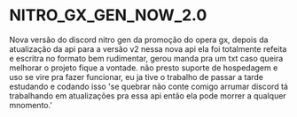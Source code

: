 # NITRO_GX_GEN_NOW_2.0
Nova versão do discord nitro gen da promoção do opera gx, depois da atualização da api para a versão v2
nessa nova api ela foi totalmente refeita e escritra no formato bem rudimentar, gerou manda pra um txt
caso queira melhorar o projeto fique a vontade.
não presto suporte de hospedagem e uso se vire pra fazer funcionar, eu ja tive o trabalho de passar a tarde estudando e codando isso
'se quebrar não conte comigo arrumar discord tá trabalhando em atualizações pra essa api então ela pode morrer a qualquer mnomento.'
